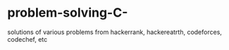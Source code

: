 # problem-solving-C-
solutions of various problems from hackerrank, hackereatrth, codeforces, codechef, etc
